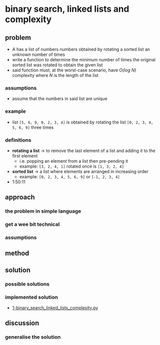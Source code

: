 # binary search, linked lists and complexity

## problem
- A has a list of numbers numbers obtained by rotating a sorted list an unknown number of times
- write a function to determine the minimum number of times the original sorted list was rotated to obtain the given list
- said function must, at the worst-case scenario, have *O(log N)* complexity where *N* is the length of the list
### assumptions
* assume that the numbers in said list are unique
### example
* list `[5, 6, 9, 0, 2, 3, 4]` is obtained by rotating the list `[0, 2, 3, 4, 5, 6, 9]` three times
### definitions
* **rotating a list** &rarr; to remove the last element of a list and adding it to the first element
    - i.e. popping an element from a list then pre-pending it
    - example: `[3, 2, 4, 1]` rotated once is `[1, 3, 2, 4]`
* **sorted list** &rarr; a list where elements are arranged in increasing order
    - example: `[0, 2, 3, 4, 5, 6, 9]` or `[-1, 2, 3, 4]`
* 1:50:11

## approach
### the problem in simple language
### get a wee bit technical
### assumptions
## method
## solution
### possible solutions
### implemented solution
* [1-binary_search_linked_lists_complexity.py][def]
## discussion
### generalise the solution

[def]: ./1-binary_search_linked_lists_complexity.py